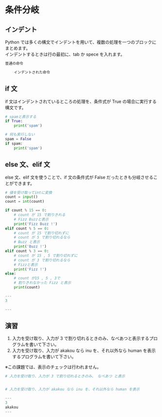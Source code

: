 # 条件分岐

## インデント

Python では多くの構文でインデントを用いて、複数の処理を一つのブロックにまとめます。  
インデントするときは行の最初に、tab か spece を入れます。

```py
普通の命令

    インデントされた命令
```

## if 文

if 文はインデントされているところの処理を、条件式が True の場合に実行する構文です。

```py
# spamと表示する
if True:
    print('spam')
```

```py
# 何も実行しない
spam = False
if spam:
    print('spam')
```

## else 文、elif 文

else 文、elif 文を使うことで、if 文の条件式が False だったときも分岐させることができます。

```py
# 値を受け取ってintに変換
count = input()
count = int(count)

if count % 15 == 0:
    # count が 15 で割りきれる
    # Fizz Buzzと表示
    print('Fizz Buzz !')
elif count % 5 == 0:
    # count が 15 で割り切れずに
    # count が 5 で割り切れるなら
    # Buzz と表示
    print('Buzz !')
elif count % 3 == 0:
    # count が 15 , 5 で割り切れずに
    # count が 3 で割り切れるなら
    # Fizzと表示
    print('Fizz !')
else:
    # count が15 , 5 , 3で
    # 割りきれなかった Fizz と表示
    print(count)

---
3

---

```

## 演習

1. 入力を受け取り、入力が 3 で割り切れるときのみ、なべあつと表示するプログラムを書いて下さい。
2. 入力を受け取り、入力が akakou なら inu を、それ以外なら human を表示するプログラムを書いて下さい。

※この課題では、表示のチェックは行われません。

```py
# 入力を受け取り、入力が 3 で割り切れるときのみ、 なべあつ と表示


# 入力を受け取り、入力が akakou なら inu を、それ以外なら human を表示

---
3
akakou
---
```
